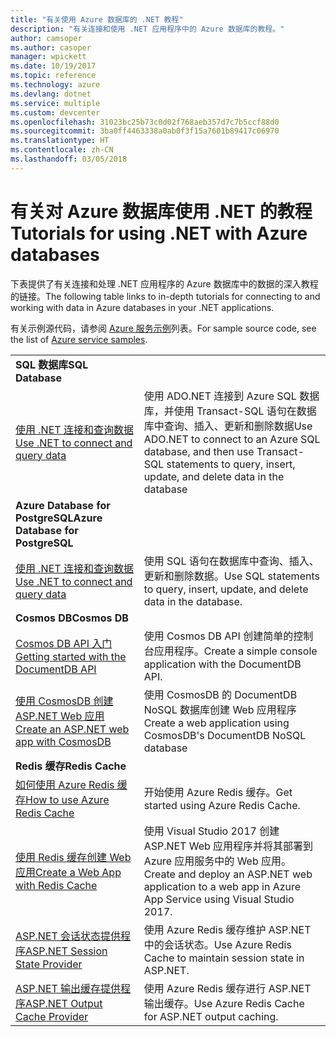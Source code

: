```yaml
---
title: "有关使用 Azure 数据库的 .NET 教程"
description: "有关连接和使用 .NET 应用程序中的 Azure 数据库的教程。"
author: camsoper
ms.author: casoper
manager: wpickett
ms.date: 10/19/2017
ms.topic: reference
ms.technology: azure
ms.devlang: dotnet
ms.service: multiple
ms.custom: devcenter
ms.openlocfilehash: 31023bc25b73c0d02f768aeb357d7c7b5ccf88d0
ms.sourcegitcommit: 3ba0ff4463338a0ab0f3f15a7601b89417c06970
ms.translationtype: HT
ms.contentlocale: zh-CN
ms.lasthandoff: 03/05/2018
---
```

# <a name="tutorials-for-using-net-with-azure-databases"></a><span data-ttu-id="35cab-103">有关对 Azure 数据库使用 .NET 的教程</span><span class="sxs-lookup"><span data-stu-id="35cab-103">Tutorials for using .NET with Azure databases</span></span>

<span data-ttu-id="35cab-104">下表提供了有关连接和处理 .NET 应用程序的 Azure 数据库中的数据的深入教程的链接。</span><span class="sxs-lookup"><span data-stu-id="35cab-104">The following table links to in-depth tutorials for connecting to and working with data in Azure databases in your .NET applications.</span></span>

<span data-ttu-id="35cab-105">有关示例源代码，请参阅 [Azure 服务示例](https://azure.microsoft.com/resources/samples/?platform=dotnet)列表。</span><span class="sxs-lookup"><span data-stu-id="35cab-105">For sample source code, see the list of [Azure service samples](https://azure.microsoft.com/resources/samples/?platform=dotnet).</span></span>

| | |
|---|---|
| <span data-ttu-id="35cab-106">**SQL 数据库**</span><span class="sxs-lookup"><span data-stu-id="35cab-106">**SQL Database**</span></span> ||
| <span data-ttu-id="35cab-107">[使用 .NET 连接和查询数据][1]</span><span class="sxs-lookup"><span data-stu-id="35cab-107">[Use .NET to connect and query data][1]</span></span> | <span data-ttu-id="35cab-108">使用 ADO.NET 连接到 Azure SQL 数据库，并使用 Transact-SQL 语句在数据库中查询、插入、更新和删除数据</span><span class="sxs-lookup"><span data-stu-id="35cab-108">Use ADO.NET to connect to an Azure SQL database, and then use Transact-SQL statements to query, insert, update, and delete data in the database</span></span> | 
| <span data-ttu-id="35cab-109">**Azure Database for PostgreSQL**</span><span class="sxs-lookup"><span data-stu-id="35cab-109">**Azure Database for PostgreSQL**</span></span> ||
| <span data-ttu-id="35cab-110">[使用 .NET 连接和查询数据][2]</span><span class="sxs-lookup"><span data-stu-id="35cab-110">[Use .NET to connect and query data][2]</span></span> | <span data-ttu-id="35cab-111">使用 SQL 语句在数据库中查询、插入、更新和删除数据。</span><span class="sxs-lookup"><span data-stu-id="35cab-111">Use SQL statements to query, insert, update, and delete data in the database.</span></span> | 
| <span data-ttu-id="35cab-112">**Cosmos DB**</span><span class="sxs-lookup"><span data-stu-id="35cab-112">**Cosmos DB**</span></span> ||
| <span data-ttu-id="35cab-113">[Cosmos DB API 入门][4]</span><span class="sxs-lookup"><span data-stu-id="35cab-113">[Getting started with the DocumentDB API][4]</span></span> | <span data-ttu-id="35cab-114">使用 Cosmos DB API 创建简单的控制台应用程序。</span><span class="sxs-lookup"><span data-stu-id="35cab-114">Create a simple console application with the DocumentDB API.</span></span> | 
| <span data-ttu-id="35cab-115">[使用 CosmosDB 创建 ASP.NET Web 应用][3]</span><span class="sxs-lookup"><span data-stu-id="35cab-115">[Create an ASP.NET web app with CosmosDB][3]</span></span> | <span data-ttu-id="35cab-116">使用 CosmosDB 的 DocumentDB NoSQL 数据库创建 Web 应用程序</span><span class="sxs-lookup"><span data-stu-id="35cab-116">Create a web application using CosmosDB's DocumentDB NoSQL database</span></span> | 
| <span data-ttu-id="35cab-117">**Redis 缓存**</span><span class="sxs-lookup"><span data-stu-id="35cab-117">**Redis Cache**</span></span> | |
| <span data-ttu-id="35cab-118">[如何使用 Azure Redis 缓存][6]</span><span class="sxs-lookup"><span data-stu-id="35cab-118">[How to use Azure Redis Cache][6]</span></span> | <span data-ttu-id="35cab-119">开始使用 Azure Redis 缓存。</span><span class="sxs-lookup"><span data-stu-id="35cab-119">Get started using Azure Redis Cache.</span></span> |
| <span data-ttu-id="35cab-120">[使用 Redis 缓存创建 Web 应用][5]</span><span class="sxs-lookup"><span data-stu-id="35cab-120">[Create a Web App with Redis Cache][5]</span></span> | <span data-ttu-id="35cab-121">使用 Visual Studio 2017 创建 ASP.NET Web 应用程序并将其部署到 Azure 应用服务中的 Web 应用。</span><span class="sxs-lookup"><span data-stu-id="35cab-121">Create and deploy an ASP.NET web application to a web app in Azure App Service using Visual Studio 2017.</span></span>  | 
| <span data-ttu-id="35cab-122">[ASP.NET 会话状态提供程序][7]</span><span class="sxs-lookup"><span data-stu-id="35cab-122">[ASP.NET Session State Provider][7]</span></span> | <span data-ttu-id="35cab-123">使用 Azure Redis 缓存维护 ASP.NET 中的会话状态。</span><span class="sxs-lookup"><span data-stu-id="35cab-123">Use Azure Redis Cache to maintain session state in ASP.NET.</span></span>  | 
| <span data-ttu-id="35cab-124">[ASP.NET 输出缓存提供程序][8]</span><span class="sxs-lookup"><span data-stu-id="35cab-124">[ASP.NET Output Cache Provider][8]</span></span> | <span data-ttu-id="35cab-125">使用 Azure Redis 缓存进行 ASP.NET 输出缓存。</span><span class="sxs-lookup"><span data-stu-id="35cab-125">Use Azure Redis Cache for ASP.NET output caching.</span></span>  | 
 

[1]: /azure/sql-database/sql-database-connect-query-dotnet
[2]: /azure/postgresql/connect-csharp
[3]: /azure/cosmos-db/documentdb-dotnet-application
[4]: /azure/cosmos-db/documentdb-dotnetcore-get-started
[5]: /azure/redis-cache/cache-web-app-howto
[6]: /azure/redis-cache/cache-dotnet-how-to-use-azure-redis-cache
[7]: /azure/redis-cache/cache-aspnet-session-state-provider
[8]: /azure/redis-cache/cache-aspnet-output-cache-provider
